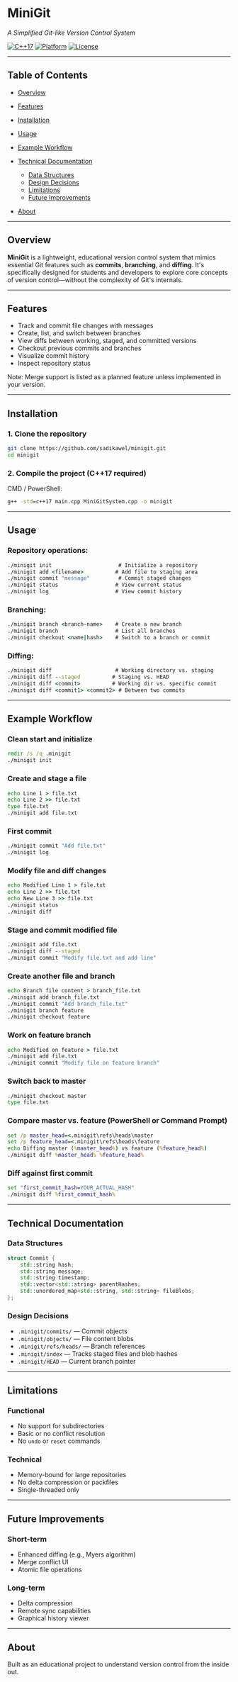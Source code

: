 # MiniGit

_A Simplified Git-like Version Control System_

[![C++17](https://img.shields.io/badge/C%2B%2B-17-blue.svg)]()
[![Platform](https://img.shields.io/badge/platform-Windows%20%7C%20Linux%20%7C%20macOS-green.svg)]()
[![License](https://img.shields.io/badge/license-MIT-lightgrey.svg)]()

---

## Table of Contents

- [Overview](#overview)
- [Features](#features)
- [Installation](#installation)
- [Usage](#usage)
- [Example Workflow](#example-workflow)
- [Technical Documentation](#technical-documentation)

  - [Data Structures](#data-structures)
  - [Design Decisions](#design-decisions)
  - [Limitations](#limitations)
  - [Future Improvements](#future-improvements)

- [About](#About)

---

## Overview

**MiniGit** is a lightweight, educational version control system that mimics essential Git features such as **commits**, **branching**, and **diffing**. It's specifically designed for students and developers to explore core concepts of version control—without the complexity of Git's internals.

---

## Features

- Track and commit file changes with messages
- Create, list, and switch between branches
- View diffs between working, staged, and committed versions
- Checkout previous commits and branches
- Visualize commit history
- Inspect repository status

Note: Merge support is listed as a planned feature unless implemented in your version.

---

## Installation

### 1. Clone the repository

```bash
git clone https://github.com/sadikawel/minigit.git
cd minigit
```

### 2. Compile the project (C++17 required)

CMD / PowerShell:

```cmd
g++ -std=c++17 main.cpp MiniGitSystem.cpp -o minigit
```

---

## Usage

### Repository operations:

```cmd
./minigit init                     # Initialize a repository
./minigit add <filename>          # Add file to staging area
./minigit commit "message"         # Commit staged changes
./minigit status                  # View current status
./minigit log                     # View commit history
```

### Branching:

```cmd
./minigit branch <branch-name>    # Create a new branch
./minigit branch                  # List all branches
./minigit checkout <name|hash>    # Switch to a branch or commit
```

### Diffing:

```cmd
./minigit diff                    # Working directory vs. staging
./minigit diff --staged          # Staging vs. HEAD
./minigit diff <commit>          # Working dir vs. specific commit
./minigit diff <commit1> <commit2> # Between two commits
```

---

## Example Workflow

### Clean start and initialize

```cmd
rmdir /s /q .minigit
./minigit init
```

### Create and stage a file

```cmd
echo Line 1 > file.txt
echo Line 2 >> file.txt
type file.txt
./minigit add file.txt
```

### First commit

```cmd
./minigit commit "Add file.txt"
./minigit log
```

### Modify file and diff changes

```cmd
echo Modified Line 1 > file.txt
echo Line 2 >> file.txt
echo New Line 3 >> file.txt
./minigit status
./minigit diff
```

### Stage and commit modified file

```cmd
./minigit add file.txt
./minigit diff --staged
./minigit commit "Modify file.txt and add line"
```

### Create another file and branch

```cmd
echo Branch file content > branch_file.txt
./minigit add branch_file.txt
./minigit commit "Add branch_file.txt"
./minigit branch feature
./minigit checkout feature
```

### Work on feature branch

```cmd
echo Modified on feature > file.txt
./minigit add file.txt
./minigit commit "Modify file on feature branch"
```

### Switch back to master

```cmd
./minigit checkout master
type file.txt
```

### Compare master vs. feature (PowerShell or Command Prompt)

```cmd
set /p master_head=<.minigit\refs\heads\master
set /p feature_head=<.minigit\refs\heads\feature
echo Diffing master (%master_head%) vs feature (%feature_head%)
./minigit diff %master_head% %feature_head%
```

### Diff against first commit

```cmd
set "first_commit_hash=YOUR_ACTUAL_HASH"
./minigit diff %first_commit_hash%
```

---

## Technical Documentation

### Data Structures

```cpp
struct Commit {
    std::string hash;
    std::string message;
    std::string timestamp;
    std::vector<std::string> parentHashes;
    std::unordered_map<std::string, std::string> fileBlobs;
};
```

### Design Decisions

- `.minigit/commits/` — Commit objects
- `.minigit/objects/` — File content blobs
- `.minigit/refs/heads/` — Branch references
- `.minigit/index` — Tracks staged files and blob hashes
- `.minigit/HEAD` — Current branch pointer

---

## Limitations

### Functional

- No support for subdirectories
- Basic or no conflict resolution
- No `undo` or `reset` commands

### Technical

- Memory-bound for large repositories
- No delta compression or packfiles
- Single-threaded only

---

## Future Improvements

### Short-term

- Enhanced diffing (e.g., Myers algorithm)
- Merge conflict UI
- Atomic file operations

### Long-term

- Delta compression
- Remote sync capabilities
- Graphical history viewer

---

## About

Built as an educational project to understand version control from the inside out.

[a]: #About
